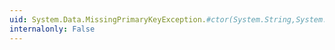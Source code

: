 ```yaml
---
uid: System.Data.MissingPrimaryKeyException.#ctor(System.String,System.Exception)
internalonly: False
---
```


